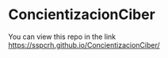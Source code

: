 # ConcientizacionCiber
You can view this repo in the link https://sspcrh.github.io/ConcientizacionCiber/
